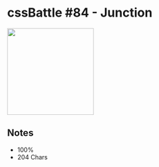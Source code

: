 # cssBattle #84 - Junction

<img src="https://cssbattle.dev/targets/84@2x.png" width="200">

## Notes

- 100%
- 204 Chars
